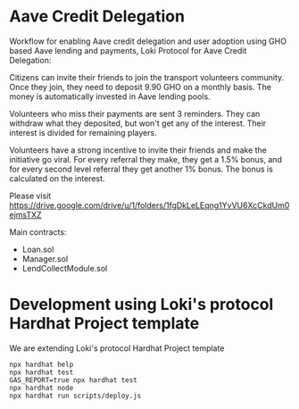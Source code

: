 # Aave Credit Delegation

Workflow for enabling Aave credit delegation and user adoption using GHO based Aave lending and payments, Loki Protocol for Aave Credit Delegation: 

Citizens can invite their friends to join the transport volunteers community. Once they join, they need to deposit 9.90 GHO on a monthly basis. The money is automatically invested in Aave lending pools.

Volunteers who miss their payments are sent 3 reminders. They can withdraw what they deposited, but won't get any of the interest. Their interest is divided for remaining players.

Volunteers have a strong incentive to invite their friends and make the initiative go viral. For every referral they make, they get a 1.5% bonus, and for every second level referral they get another 1% bonus. The bonus is calculated on the interest.

Please visit https://drive.google.com/drive/u/1/folders/1fgDkLeLEqng1YvVU6XcCkdUm0ejmsTXZ

Main contracts: 
- Loan.sol
- Manager.sol
- LendCollectModule.sol

# Development using Loki's protocol Hardhat Project template

We are extending Loki's protocol Hardhat Project template

```shell
npx hardhat help
npx hardhat test
GAS_REPORT=true npx hardhat test
npx hardhat node
npx hardhat run scripts/deploy.js
```

